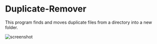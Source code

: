 # Duplicate-Remover
This program finds and moves duplicate files from a directory into a new folder.

![screenshot](https://user-images.githubusercontent.com/97807951/154775679-6c0a4e52-1f52-4532-9c59-6207d5bab3ed.png)
